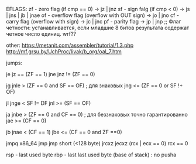 EFLAGS:
zf - zero flag (if cmp == 0) -> jz | jnz
sf - sign falg (if cmp < 0) -> js | jns | jb | jnae
of - overflow flag (overflow with OUT sign) -> jo | jno
cf - carry flag (overflow with sign) -> jc | jnc
pf - parity flag -> jp | jnp ;; Флаг четности: устанавливается, если младшие 8 битов результата содержат четное число единиц. wrf??

other:
	https://metanit.com/assembler/tutorial/1.3.php
	http://mf.grsu.by/UchProc/livak/b_org/oal_7.htm

jumps:

je jz  == (ZF == 1)
jne jnz != (ZF == 0)

jg jnle > (ZF == 0 and SF == OF) ; для знаковых
jng <= (ZF == 0 or SF !+ OF)

jl jnge < SF != DF
jnl >= (SF == OF)

ja jnbe > (ZF == 0 and CF == 0) ; для беззнаковых точно гарантированно
jae >= (CF == 0)

jb jnae < (CF == 1)
jbe <= (CF == 0 and ZF ==0)

jmpq x86_64 jmp
jmp short (<128 byte)
jrcxz jecxz (rcx | ecx == 0) rcx == 0

rsp - last used byte
rbp - last last used byte (base of stack)
: no pusha
